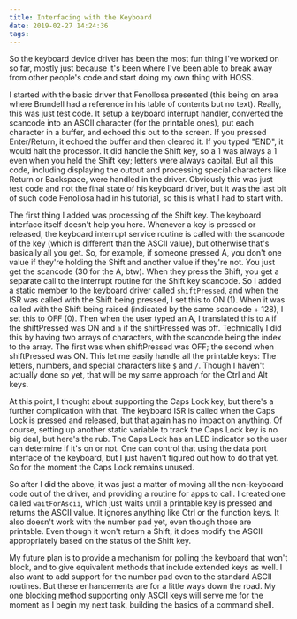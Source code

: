 ```yaml
---
title: Interfacing with the Keyboard
date: 2019-02-27 14:24:36
tags:
---
```

So the keyboard device driver has been the most fun thing I've worked on so far, mostly just because it's been where I've been able to break away from other people's code and start doing my own thing with HOSS.

I started with the basic driver that Fenollosa presented (this being on area where Brundell had a reference in his table of contents but no text).  Really, this was just test code.  It setup a keyboard interrupt handler, converted the scancode into an ASCII character (for the printable ones), put each character in a buffer, and echoed this out to the screen.  If you pressed Enter/Return, it echoed the buffer and then cleared it.  If you typed "END", it would halt the processor.  It did handle the Shift key, so a 1 was always a 1 even when you held the Shift key; letters were always capital.  But all this code, including displaying the output and processing special characters like Return or Backspace, were handled in the driver.  Obviously this was just test code and not the final state of his keyboard driver, but it was the last bit of such code Fenollosa had in his tutorial, so this is what I had to start with.

The first thing I added was processing of the Shift key.  The keyboard interface itself doesn't help you here.  Whenever a key is pressed or released, the keyboard interrupt service routine is called with the scancode of the key (which is different than the ASCII value), but otherwise that's basically all you get.  So, for example, if someone pressed A, you don't one value if they're holding the Shift and another value if they're not.  You just get the scancode (30 for the A, btw).  When they press the Shift, you get a separate call to the interrupt routine for the Shift key scancode.  So I added a static member to the keyboard driver called `shiftPressed`, and when the ISR was called with the Shift being pressed, I set this to ON (1).  When it was called with the Shift being raised (indicated by the same scancode + 128), I set this to OFF (0).  Then when the user typed an A, I translated this to `A` if the shiftPressed was ON and `a` if the shiftPressed was off.  Technically I did this by having two arrays of characters, with the scancode being the index to the array.  The first was when shiftPressed was OFF; the second when shiftPressed was ON.  This let me easily handle all the printable keys: The letters, numbers, and special characters like `$` and `/`.  Though I haven't actually done so yet, that will be my same approach for the Ctrl and Alt keys.

At this point, I thought about supporting the Caps Lock key, but there's a further complication with that.  The keyboard ISR is called when the Caps Lock is pressed and released, but that again has no impact on anything.  Of course, setting up another static variable to track the Caps Lock key is no big deal, but here's the rub.  The Caps Lock has an LED indicator so the user can determine if it's on or not.  One can control that using the data port interface of the keyboard, but I just haven't figured out how to do that yet.  So for the moment the Caps Lock remains unused.

So after I did the above, it was just a matter of moving all the non-keyboard code out of the driver, and providing a routine for apps to call.  I created one called `waitForAscii`, which just waits until a printable key is pressed and returns the ASCII value.  It ignores anything like Ctrl or the function keys.  It also doesn't work with the number pad yet, even though those are printable.  Even though it won't return a Shift, it does modify the ASCII appropriately based on the status of the Shift key.

My future plan is to provide a mechanism for polling the keyboard that won't block, and to give equivalent methods that include extended keys as well.  I also want to add support for the number pad even to the standard ASCII routines.  But these enhancements are for a little ways down the road.  My one blocking method supporting only ASCII keys will serve me for the moment as I begin my next task, building the basics of a command shell.